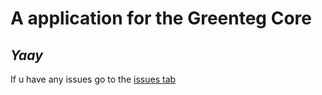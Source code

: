 # A application for the Greenteg Core
## _______________Yaay_______________
If u have any issues go to the
<a href="https://github.com/AnthonyOpenSource/GreentegCoreApp/issues"> issues tab</a>
